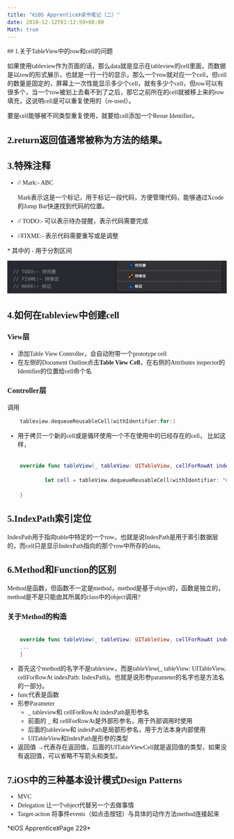 ```yaml
---
title: "《iOS Apprentice》读书笔记（二）"
date: 2018-12-12T01:12:59+08:00
Math: true
---
```

<font face="苹方">
## 1.关于TableView中的row和cell的问题

如果使用tableview作为页面的话，那么data就是显示在tableview的cell里面，而数据是以row的形式展示，也就是一行一行的显示，那么一个row就对应一个cell，但cell的数量是固定的，屏幕上一次性能显示多少个cell，就有多少个cell，但row可以有很多个，当一个row被划上去看不到了之后，那它之前所在的cell就被移上来的row填充，这说明cell是可以重复使用的（re-used）。

要是cell能够被不同类型重复使用，就要给cell添加一个Resue Identifier。

## 2.return返回值通常被称为方法的结果。

## 3.特殊注释

- // Mark:- ABC

    Mark表示这是一个标记，用于标记一段代码，方便管理代码，能够通过Xcode的Jump Bar快速找到代码的位置。 

- // TODO:- 可以表示待办提醒，表示代码需要完成
- //FIXME:- 表示代码需要重写或是调整

\* 其中的 - 用于分割区间

![](https://github.com/Blackcat1997/Blackcat1997.github.io/raw/master/%F0%9F%91%A8%E2%80%8D%F0%9F%92%BBdevs/p1.png)

## 4.如何在tableview中创建cell

### View层

- 添加Table View Controller，会自动附带一个prototype cell
- 在左侧的Document Outline点击**Table View Cell**，在右侧的Attributes inspector的Identifier的位置给cell命个名

### Controller层

调用
```swift
    tableview.dequeueReusableCell(withIdentifier:for:)
```

- 用于拷贝一个新的cell或是循环使用一个不在使用中的已经存在的cell， 比如这样，
```swift

    override func tableView(_ tableView: UITableView, cellForRowAt indexPath: IndexPath) -> UITableViewCell {
            
            let cell = tableView.dequeueReusableCell(withIdentifier: "ChecklistItem", for: indexPath)
    
    }
```

## 5.IndexPath索引定位

IndexPath用于指向table中特定的一个row，也就是说IndexPath是用于索引数据层的，而cell只是显示IndexPath指向的那个row中所存的data。

## 6.Method和Function的区别

Method是函数，但函数不一定是method，method是基于object的，函数是独立的，method是不是只能由其所属的class中的object调用?

### 关于Method的构造

```swift

    override func tableView(_ tableView: UITableView, cellForRowAt indexPath: IndexPath) -> UITableViewCell {
    ...
    }
```

- 首先这个method的名字不是tableview，而是tableView(_ tableView: UITableView, cellForRowAt indexPath: IndexPath)。也就是说形参parameter的名字也是方法名的一部分。
- func代表是函数
- 形参Parameter
    - _  tableview和 cellForRowAt  indexPath是形参名
    - 前面的 _ 和 cellForRowAt是外部形参名，用于外部调用时使用
    - 后面的tableview和 indexPath是局部形参名，用于方法本身内部使用
    - UITableView和IndexPath是形参的类型
- 返回值
    →代表存在返回值，后面的UITableViewCell就是返回值的类型，如果没有返回值，可以省略不写箭头和类型。

## 7.iOS中的三种基本设计模式Design Patterns

- MVC
- Delegation
    让一个object代替另一个去做事情
- Target-action
    将事件events（如点击按钮）与具体的动作方法method连接起来
</font>
*《iOS Apprentice》Page 229*